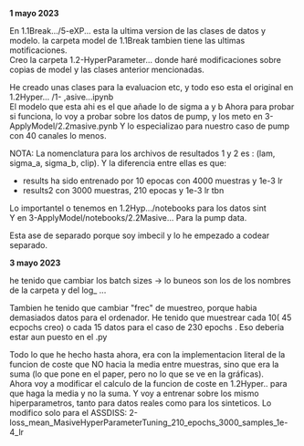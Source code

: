 **1 mayo 2023**  

En 1.1Break.../5-eXP... esta la ultima version de las clases de datos y modelo. la carpeta model de 1.1Break tambien tiene las ultimas motificaciones.  
Creo la carpeta 1.2-HyperParameter... donde haré modificaciones sobre copias de model y las clases anterior mencionadas.  


He creado unas clases para la evaluacion etc, y todo eso esta el original en 1.2Hyper... /1- ,asive...ipynb    
El modelo que esta ahi es el que añade lo de sigma a y b
Ahora para probar si funciona, lo voy a probar sobre los datos de pump, y los meto en 3-ApplyModel/2.2masive.pynb  Y lo especializao para nuestro caso de pump con 40 canales lo menos.


NOTA: La nomenclatura para los archivos de resultados 1 y 2 es : (lam, sigma_a, sigma_b, clip). Y la diferencia entre ellas es que:  
- results ha sido entrenado por 10 epocas con 4000 muestras y 1e-3 lr
- results2 con 3000 muestras, 210 epocas y 1e-3 lr tbn


Lo importantel o tenemos en 1.2Hyp.../notebooks para los datos sint  
Y en 3-ApplyModel/notebooks/2.2Masive... Para la pump data. 

Esta ase de separado porque soy imbecil y lo he empezado a codear separado.   

**3 mayo 2023**

he tenido que cambiar los batch sizes -> lo buneos son los de los nombres de la carpeta y del log_ ... 

Tambien he tenido que cambiar "frec" de muestreo, porque habia demasiados datos para el ordenador. He tenido que muestrear cada 10( 45 ecpochs creo) o cada 15 datos para el caso de 230 epochs . Eso deberia estar aun puesto en el .py 

Todo lo que he hecho hasta ahora, era con la implementacion literal de la funcion de coste que NO hacia la media entre muestras, sino que era la suma (lo que pone en el paper, pero no lo que se ve en la gráficas).   
Ahora voy a modificar el calculo de la funcion de coste en 1.2Hyper.. para que haga la media y no la suma. Y voy a entrenar sobre los mismo hiperparametros, tanto para datos reales como para los sinteticos. 
Lo modifico solo para el ASSDISS: 2-loss_mean_MasiveHyperParameterTuning_210_epochs_3000_samples_1e-4_lr
